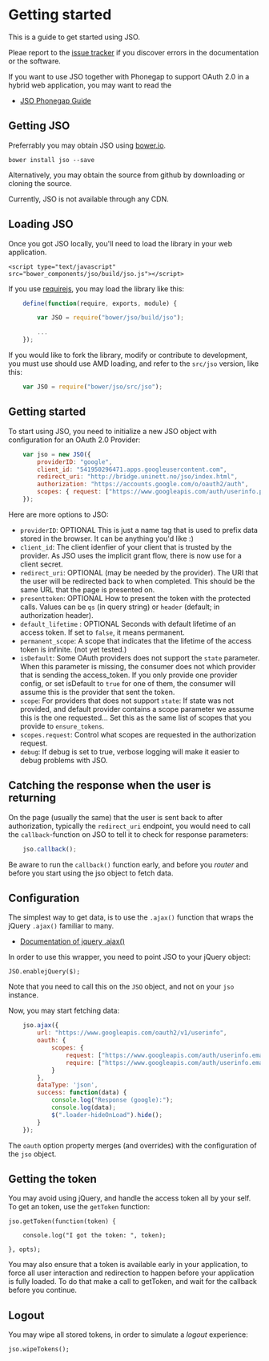 # Getting started

This is a guide to get started using JSO. 

Pleae report to the [issue tracker]() if you discover errors in the documentation or the software.


If you want to use JSO together with Phonegap to support OAuth 2.0 in a hybrid web application, you may want to read the

* [JSO Phonegap Guide](README-Phonegap.md)




## Getting JSO

Preferrably you may obtain JSO using [bower.io](http://bower.io).

	bower install jso --save

Alternatively, you may obtain the source from github by downloading or cloning the source.

Currently, JSO is not available through any CDN.


## Loading JSO

Once you got JSO locally, you'll need to load the library in your web application.

	<script type="text/javascript" src="bower_components/jso/build/jso.js"></script>

If you use [requirejs](http://require.js), you may load the library like this:

```javascript
	define(function(require, exports, module) {

		var JSO = require("bower/jso/build/jso");

		...
	});
```

If you would like to fork the library, modify or contribute to development, you must use should use AMD loading, and refer to the `src/jso` version, like this:

```javascript
	var JSO = require("bower/jso/src/jso");
```


## Getting started

To start using JSO, you need to initialize a new JSO object with configuration for an OAuth 2.0 Provider:

```javascript
	var jso = new JSO({
		providerID: "google",
		client_id: "541950296471.apps.googleusercontent.com",
		redirect_uri: "http://bridge.uninett.no/jso/index.html",
		authorization: "https://accounts.google.com/o/oauth2/auth",
		scopes: { request: ["https://www.googleapis.com/auth/userinfo.profile"]}
	});
```

Here are more options to JSO:

* `providerID`: OPTIONAL This is just a name tag that is used to prefix data stored in the browser. It can be anything you'd like :)
* `client_id`: The client idenfier of your client that is trusted by the provider. As JSO uses the implicit grant flow, there is now use for a client secret.
* `redirect_uri`: OPTIONAL (may be needed by the provider). The URI that the user will be redirected back to when completed. This should be the same URL that the page is presented on.
* `presenttoken`: OPTIONAL How to present the token with the protected calls. Values can be `qs` (in query string) or `header` (default; in authorization header).
* `default_lifetime` : OPTIONAL Seconds with default lifetime of an access token. If set to `false`, it means permanent.
* `permanent_scope`: A scope that indicates that the lifetime of the access token is infinite. (not yet tested.)
* `isDefault`: Some OAuth providers does not support the `state` parameter. When this parameter is missing, the consumer does not which provider that is sending the access_token. If you only provide one provider config, or set isDefault to `true` for one of them, the consumer will assume this is the provider that sent the token.
* `scope`: For providers that does not support `state`: If state was not provided, and default provider contains a scope parameter we assume this is the one requested... Set this as the same list of scopes that you provide to `ensure_tokens`.
* `scopes.request`: Control what scopes are requested in the authorization request.
* `debug`: If debug is set to true, verbose logging will make it easier to debug problems with JSO.


## Catching the response when the user is returning


On the page (usually the same) that the user is sent back to after authorization, typically the `redirect_uri` endpoint, you would need to call the `callback`-function on JSO to tell it to check for response parameters:

```javascript
	jso.callback();
```


Be aware to run the `callback()` function early, and before you *router* and before you start using the jso object to fetch data.


## Configuration


The simplest way to get data, is to use the `.ajax()` function that wraps the jQuery `.ajax()` familiar to many. 

* [Documentation of jquery .ajax()](http://api.jquery.com/jquery.ajax/)

In order to use this wrapper, you need to point JSO to your jQuery object:

	JSO.enablejQuery($);

Note that you need to call this on the `JSO` object, and not on your `jso` instance.

Now, you may start fetching data:

```javascript
	jso.ajax({
		url: "https://www.googleapis.com/oauth2/v1/userinfo",
		oauth: {
			scopes: {
				request: ["https://www.googleapis.com/auth/userinfo.email"],
				require: ["https://www.googleapis.com/auth/userinfo.email"]
			}
		},
		dataType: 'json',
		success: function(data) {
			console.log("Response (google):");
			console.log(data);
			$(".loader-hideOnLoad").hide();
		}
	});
```

The `oauth` option property merges (and overrides) with the configuration of the `jso` object.



## Getting the token

You may avoid using jQuery, and handle the access token all by your self. To get an token, use the `getToken` function:


	jso.getToken(function(token) {

		console.log("I got the token: ", token);

	}, opts);

You may also ensure that a token is available early in your application, to force all user interaction and redirection to happen before your application is fully loaded. To do that make a call to getToken, and wait for the callback before you continue.


## Logout

You may wipe all stored tokens, in order to simulate a *logout* experience:

	jso.wipeTokens();













